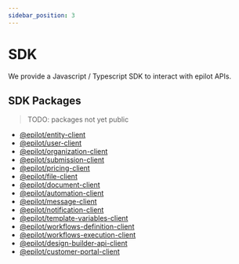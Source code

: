 ```yaml
---
sidebar_position: 3
---
```


# SDK

We provide a Javascript / Typescript SDK to interact with epilot APIs.

## SDK Packages

> TODO: packages not yet public

- [@epilot/entity-client](https://www.npmjs.com/package/@epilot/entity-client)
- [@epilot/user-client](https://www.npmjs.com/package/@epilot/user-client)
- [@epilot/organization-client](https://www.npmjs.com/package/@epilot/organization-client)
- [@epilot/submission-client](https://www.npmjs.com/package/@epilot/submission-client)
- [@epilot/pricing-client](https://www.npmjs.com/package/@epilot/pricing-client)
- [@epilot/file-client](https://www.npmjs.com/package/@epilot/file-client)
- [@epilot/document-client](https://www.npmjs.com/package/@epilot/document-client)
- [@epilot/automation-client](https://www.npmjs.com/package/@epilot/automation-client)
- [@epilot/message-client](https://www.npmjs.com/package/@epilot/message-client)
- [@epilot/notification-client](https://www.npmjs.com/package/@epilot/notification-client)
- [@epilot/template-variables-client](https://www.npmjs.com/package/@epilot/template-variables-client)
- [@epilot/workflows-definition-client](https://www.npmjs.com/package/@epilot/workflows-definition-client)
- [@epilot/workflows-execution-client](https://www.npmjs.com/package/@epilot/workflows-execution-client)
- [@epilot/design-builder-api-client](https://www.npmjs.com/package/@epilot/design-builder-api-client)
- [@epilot/customer-portal-client](https://www.npmjs.com/package/@epilot/customer-portal-client)